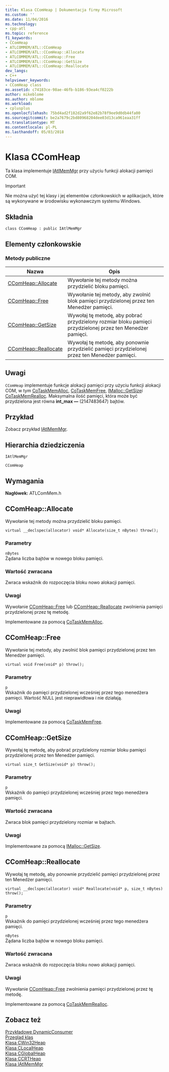 ```yaml
---
title: Klasa CComHeap | Dokumentacja firmy Microsoft
ms.custom: ''
ms.date: 11/04/2016
ms.technology:
- cpp-atl
ms.topic: reference
f1_keywords:
- CComHeap
- ATLCOMMEM/ATL::CComHeap
- ATLCOMMEM/ATL::CComHeap::Allocate
- ATLCOMMEM/ATL::CComHeap::Free
- ATLCOMMEM/ATL::CComHeap::GetSize
- ATLCOMMEM/ATL::CComHeap::Reallocate
dev_langs:
- C++
helpviewer_keywords:
- CComHeap class
ms.assetid: c74183ce-98ae-46fb-b186-93ea4cf0222b
author: mikeblome
ms.author: mblome
ms.workload:
- cplusplus
ms.openlocfilehash: 75bd4ad2f182d2a9f62e82b78f9ee9d0db44fa00
ms.sourcegitcommit: be2a7679c2bd80968204dee03d13ca961eaa31ff
ms.translationtype: MT
ms.contentlocale: pl-PL
ms.lasthandoff: 05/03/2018
---
```

# <a name="ccomheap-class"></a>Klasa CComHeap
Ta klasa implementuje [IAtlMemMgr](../../atl/reference/iatlmemmgr-class.md) przy użyciu funkcji alokacji pamięci COM.  
  
> [!IMPORTANT]
>  Nie można użyć tej klasy i jej elementów członkowskich w aplikacjach, które są wykonywane w środowisku wykonawczym systemu Windows.  
  
## <a name="syntax"></a>Składnia  
  
```
class CComHeap : public IAtlMemMgr
```  
  
## <a name="members"></a>Elementy członkowskie  
  
### <a name="public-methods"></a>Metody publiczne  
  
|Nazwa|Opis|  
|----------|-----------------|  
|[CComHeap::Allocate](#allocate)|Wywołanie tej metody można przydzielić bloku pamięci.|  
|[CComHeap::Free](#free)|Wywołanie tej metody, aby zwolnić blok pamięci przydzielonej przez ten Menedżer pamięci.|  
|[CComHeap::GetSize](#getsize)|Wywołaj tę metodę, aby pobrać przydzielony rozmiar bloku pamięci przydzielonej przez ten Menedżer pamięci.|  
|[CComHeap::Reallocate](#reallocate)|Wywołaj tę metodę, aby ponownie przydzielić pamięci przydzielonej przez ten Menedżer pamięci.|  
  
## <a name="remarks"></a>Uwagi  
 `CComHeap` implementuje funkcje alokacji pamięci przy użyciu funkcji alokacji COM, w tym [CoTaskMemAlloc](http://msdn.microsoft.com/library/windows/desktop/ms692727), [CoTaskMemFree](http://msdn.microsoft.com/library/windows/desktop/ms680722), [IMalloc::GetSize](http://msdn.microsoft.com/library/windows/desktop/ms691226)i [CoTaskMemRealloc](http://msdn.microsoft.com/library/windows/desktop/ms687280). Maksymalna ilość pamięci, która może być przydzielona jest równa **int_max —** (2147483647) bajtów.  
  
## <a name="example"></a>Przykład  
 Zobacz przykład [IAtlMemMgr](../../atl/reference/iatlmemmgr-class.md).  
  
## <a name="inheritance-hierarchy"></a>Hierarchia dziedziczenia  
 `IAtlMemMgr`  
  
 `CComHeap`  
  
## <a name="requirements"></a>Wymagania  
 **Nagłówek:** ATLComMem.h  
  
##  <a name="allocate"></a>  CComHeap::Allocate  
 Wywołanie tej metody można przydzielić bloku pamięci.  
  
```
virtual __declspec(allocator) void* Allocate(size_t nBytes) throw();
```  
  
### <a name="parameters"></a>Parametry  
 `nBytes`  
 Żądana liczba bajtów w nowego bloku pamięci.  
  
### <a name="return-value"></a>Wartość zwracana  
 Zwraca wskaźnik do rozpoczęcia bloku nowo alokacji pamięci.  
  
### <a name="remarks"></a>Uwagi  
 Wywołanie [CComHeap::Free](#free) lub [CComHeap::Reallocate](#reallocate) zwolnienia pamięci przydzielonej przez tę metodę.  
  
 Implementowane za pomocą [CoTaskMemAlloc](http://msdn.microsoft.com/library/windows/desktop/ms692727).  
  
##  <a name="free"></a>  CComHeap::Free  
 Wywołanie tej metody, aby zwolnić blok pamięci przydzielonej przez ten Menedżer pamięci.  
  
```
virtual void Free(void* p) throw();
```  
  
### <a name="parameters"></a>Parametry  
 `p`  
 Wskaźnik do pamięci przydzielonej wcześniej przez tego menedżera pamięci. Wartość NULL jest nieprawidłowa i nie działają.  
  
### <a name="remarks"></a>Uwagi  
 Implementowane za pomocą [CoTaskMemFree](http://msdn.microsoft.com/library/windows/desktop/ms680722).  
  
##  <a name="getsize"></a>  CComHeap::GetSize  
 Wywołaj tę metodę, aby pobrać przydzielony rozmiar bloku pamięci przydzielonej przez ten Menedżer pamięci.  
  
```
virtual size_t GetSize(void* p) throw();
```  
  
### <a name="parameters"></a>Parametry  
 `p`  
 Wskaźnik do pamięci przydzielonej wcześniej przez tego menedżera pamięci.  
  
### <a name="return-value"></a>Wartość zwracana  
 Zwraca blok pamięci przydzielony rozmiar w bajtach.  
  
### <a name="remarks"></a>Uwagi  
 Implementowane za pomocą [IMalloc::GetSize](http://msdn.microsoft.com/library/windows/desktop/ms691226).  
  
##  <a name="reallocate"></a>  CComHeap::Reallocate  
 Wywołaj tę metodę, aby ponownie przydzielić pamięci przydzielonej przez ten Menedżer pamięci.  
  
```
virtual __declspec(allocator) void* Reallocate(void* p, size_t nBytes) throw();
```  
  
### <a name="parameters"></a>Parametry  
 `p`  
 Wskaźnik do pamięci przydzielonej wcześniej przez tego menedżera pamięci.  
  
 `nBytes`  
 Żądana liczba bajtów w nowego bloku pamięci.  
  
### <a name="return-value"></a>Wartość zwracana  
 Zwraca wskaźnik do rozpoczęcia bloku nowo alokacji pamięci.  
  
### <a name="remarks"></a>Uwagi  
 Wywołanie [CComHeap::Free](#free) zwolnienia pamięci przydzielonej przez tę metodę.  
  
 Implementowane za pomocą [CoTaskMemRealloc](http://msdn.microsoft.com/library/windows/desktop/ms687280).  
  
## <a name="see-also"></a>Zobacz też  
 [Przykładowe DynamicConsumer](../../visual-cpp-samples.md)   
 [Przegląd klas](../../atl/atl-class-overview.md)   
 [Klasa CWin32Heap](../../atl/reference/cwin32heap-class.md)   
 [Klasa CLocalHeap](../../atl/reference/clocalheap-class.md)   
 [Klasa CGlobalHeap](../../atl/reference/cglobalheap-class.md)   
 [Klasa CCRTHeap](../../atl/reference/ccrtheap-class.md)   
 [Klasa IAtlMemMgr](../../atl/reference/iatlmemmgr-class.md)
